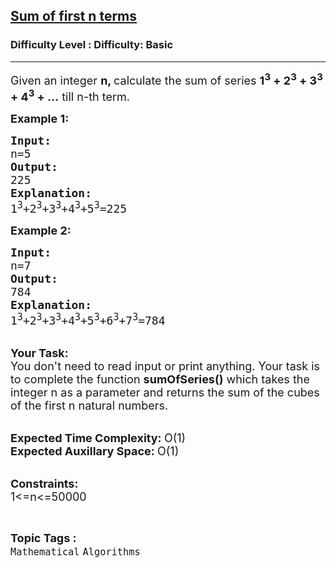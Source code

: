 <h2><a href="https://www.geeksforgeeks.org/problems/sum-of-first-n-terms5843/1">Sum of first n terms</a></h2><h3>Difficulty Level : Difficulty: Basic</h3><hr><div class="problems_problem_content__Xm_eO"><p><span style="font-size: 18px;">Given an integer <strong>n, </strong>calculate the sum of series <strong>1<sup>3</sup> + 2<sup>3</sup> + 3<sup>3</sup> + 4<sup>3</sup> + …</strong> till n-th term.</span></p>
<p><strong><span style="font-size: 18px;">Example 1:</span></strong></p>
<pre><span style="font-size: 18px;"><strong>Input:</strong>
n=5
<strong>Output:</strong>
225
<strong>Explanation:</strong>
1<sup>3</sup>+2<sup>3</sup>+3<sup>3</sup>+4<sup>3</sup>+5<sup>3</sup>=225</span></pre>
<p><strong><span style="font-size: 18px;">Example 2:</span></strong></p>
<pre><span style="font-size: 18px;"><strong>Input:</strong>
n=7
<strong>Output:</strong>
784
<strong>Explanation:</strong>
1<sup>3</sup>+2<sup>3</sup>+3<sup>3</sup>+4<sup>3</sup>+5<sup>3</sup>+6<sup>3</sup>+7<sup>3</sup>=784</span></pre>
<p><br><span style="font-size: 18px;"><strong>Your Task:</strong><br>You don't need to read input or print anything. Your task is to complete the function <strong>sumOfSeries()</strong> which takes the integer n as a parameter and returns the sum of the cubes of the first n natural numbers.</span></p>
<p><br><span style="font-size: 18px;"><strong>Expected Time Complexity: </strong>O(1)<br><strong>Expected Auxillary Space: </strong>O(1)</span></p>
<p><br><span style="font-size: 18px;"><strong>Constraints:</strong><br>1&lt;=n&lt;=50000</span></p></div><br><p><span style=font-size:18px><strong>Topic Tags : </strong><br><code>Mathematical</code>&nbsp;<code>Algorithms</code>&nbsp;